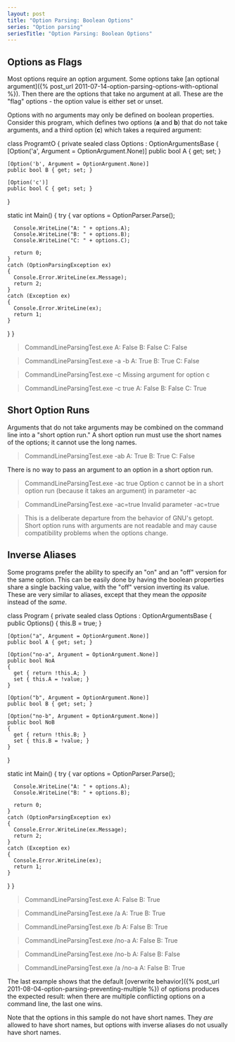 ```yaml
---
layout: post
title: "Option Parsing: Boolean Options"
series: "Option parsing"
seriesTitle: "Option Parsing: Boolean Options"
---
```

## Options as Flags

Most options require an option argument. Some options take [an optional argument]({% post_url 2011-07-14-option-parsing-options-with-optional %}). Then there are the options that take no argument at all. These are the "flag" options - the option value is either set or unset.



Options with no arguments may only be defined on boolean properties. Consider this program, which defines two options (**a** and **b**) that do not take arguments, and a third option (**c**) which takes a required argument:




class ProgramtO
{
  private sealed class Options : OptionArgumentsBase
  {
    [Option('a', Argument = OptionArgument.None)]
    public bool A { get; set; }

    [Option('b', Argument = OptionArgument.None)]
    public bool B { get; set; }

    [Option('c')]
    public bool C { get; set; }
  }

  static int Main()
  {
    try
    {
      var options = OptionParser.Parse<Options>();

      Console.WriteLine("A: " + options.A);
      Console.WriteLine("B: " + options.B);
      Console.WriteLine("C: " + options.C);

      return 0;
    }
    catch (OptionParsingException ex)
    {
      Console.Error.WriteLine(ex.Message);
      return 2;
    }
    catch (Exception ex)
    {
      Console.Error.WriteLine(ex);
      return 1;
    }
  }
}



> CommandLineParsingTest.exe
A: False
B: False
C: False

> CommandLineParsingTest.exe -a -b
A: True
B: True
C: False

> CommandLineParsingTest.exe -c
Missing argument for option  c

> CommandLineParsingTest.exe -c true
A: False
B: False
C: True


## Short Option Runs

Arguments that do not take arguments may be combined on the command line into a "short option run." A short option run must use the short names of the options; it cannot use the long names.




> CommandLineParsingTest.exe -ab
A: True
B: True
C: False


There is no way to pass an argument to an option in a short option run.




> CommandLineParsingTest.exe -ac true
Option  c  cannot be in a short option run (because it takes an argument) in parameter  -ac

> CommandLineParsingTest.exe -ac=true
Invalid parameter  -ac=true


> This is a deliberate departure from the behavior of GNU's getopt. Short option runs with arguments are not readable and may cause compatibility problems when the options change.


## Inverse Aliases

Some programs prefer the ability to specify an "on" and an "off" version for the same option. This can be easily done by having the boolean properties share a single backing value, with the "off" version inverting its value. These are very similar to aliases, except that they mean the _opposite_ instead of the _same_.




class Program
{
  private sealed class Options : OptionArgumentsBase
  {
    public Options()
    {
      this.B = true;
    }

    [Option("a", Argument = OptionArgument.None)]
    public bool A { get; set; }

    [Option("no-a", Argument = OptionArgument.None)]
    public bool NoA
    {
      get { return !this.A; }
      set { this.A = !value; }
    }

    [Option("b", Argument = OptionArgument.None)]
    public bool B { get; set; }

    [Option("no-b", Argument = OptionArgument.None)]
    public bool NoB
    {
      get { return !this.B; }
      set { this.B = !value; }
    }
  }

  static int Main()
  {
    try
    {
      var options = OptionParser.Parse<Options>();

      Console.WriteLine("A: " + options.A);
      Console.WriteLine("B: " + options.B);

      return 0;
    }
    catch (OptionParsingException ex)
    {
      Console.Error.WriteLine(ex.Message);
      return 2;
    }
    catch (Exception ex)
    {
      Console.Error.WriteLine(ex);
      return 1;
    }
  }
}



> CommandLineParsingTest.exe
A: False
B: True

> CommandLineParsingTest.exe /a
A: True
B: True

> CommandLineParsingTest.exe /b
A: False
B: True

> CommandLineParsingTest.exe /no-a
A: False
B: True

> CommandLineParsingTest.exe /no-b
A: False
B: False

> CommandLineParsingTest.exe /a /no-a
A: False
B: True


The last example shows that the default [overwrite behavior]({% post_url 2011-08-04-option-parsing-preventing-multiple %}) of options produces the expected result: when there are multiple conflicting options on a command line, the last one wins.



Note that the options in this sample do not have short names. They _are_ allowed to have short names, but options with inverse aliases do not usually have short names.

